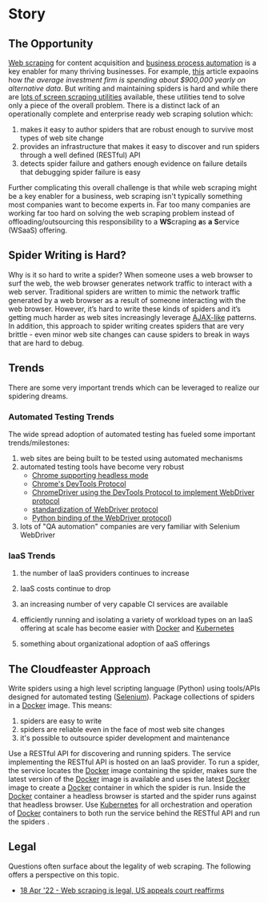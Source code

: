 # Story

## The Opportunity

[Web scraping](https://en.wikipedia.org/wiki/Web_scraping) for content acquisition
and [business process automation](https://en.wikipedia.org/wiki/Business_process_automation)
is a key enabler for many thriving businesses.
For example, [this](https://medium.com/datadriveninvestor/web-scraping-and-hedge-funds-alternative-data-strategy-4ab5b3e6dcc6)
article expaoins how *the average investment firm is spending about $900,000 yearly on alternative data*.
But writing and maintaining spiders is hard and while
there are [lots of screen scraping utilities](other_screen_screen_scapers.md)
available, these utilities tend to solve only a piece of the overall problem.
There is a distinct lack of an operationally complete and enterprise ready
web scraping solution which:

1. makes it easy to author spiders that are robust enough to survive
   most types of web site change
1. provides an infrastructure that makes it easy to discover and run spiders
   through a well defined (RESTful) API
1. detects spider failure and gathers enough evidence on failure details
   that debugging spider failure is easy

Further complicating this overall challenge is that while web scraping
might be a key enabler for a business, web scraping isn't typically something
most companies want to become experts in. Far too many companies are working
far too hard on solving the web scraping problem instead of offloading/outsourcing this
responsibility to a **WS**craping **a**s **a** **S**ervice (WSaaS) offering.

## Spider Writing is Hard?

Why is it so hard to write a spider?
When someone uses a web browser to surf the web, the web browser
generates network traffic to interact with a web server.
Traditional spiders are written to mimic the network traffic
generated by a web browser as a result of someone interacting with the web browser.
However, it’s hard to write these kinds of spiders and it’s getting much
harder as web sites increasingly leverage [AJAX-like](https://en.wikipedia.org/wiki/Ajax_(programming)) patterns.
In addition, this approach to spider writing creates spiders that are very brittle -
even minor web site changes can cause spiders to break
in ways that are hard to debug.

## Trends

There are some very important trends which can be leveraged to realize
our spidering dreams.

### Automated Testing Trends

The wide spread adoption of automated testing has fueled some important trends/milestones:

1. web sites are being built to be tested using automated mechanisms
1. automated testing tools have become very robust
   - [Chrome supporting headless mode](https://developers.google.com/web/updates/2017/04/headless-chrome)
   - [Chrome's DevTools Protocol](https://chromedevtools.github.io/devtools-protocol/)
   - [ChromeDriver using the DevTools Protocol to implement WebDriver protocol](https://sites.google.com/a/chromium.org/chromedriver/)
   - [standardization of WebDriver protocol](https://w3c.github.io/webdriver/webdriver-spec.html)
   - [Python binding of the WebDriver protocol](https://seleniumhq.github.io/selenium/docs/api/py/index.html))
1. lots of "QA automation" companies are very familiar with Selenium WebDriver

### IaaS Trends

1. the number of IaaS providers continues to increase
1. IaaS costs continue to drop
1. an increasing number of very capable CI services are available
1. efficiently running and isolating a variety of workload types
   on an IaaS offering at scale has become easier with [Docker](https://www.docker.com/)
   and [Kubernetes](https://kubernetes.io/)

1. something about organizational adoption of aaS offerings

## The Cloudfeaster Approach

Write spiders using a high level scripting language (Python)
using tools/APIs designed for automated testing ([Selenium](http://www.seleniumhq.org/)).
Package collections of spiders in a [Docker](https://www.docker.com/) image.
This means:

1. spiders are easy to write
1. spiders are reliable even in the face of most web site changes
1. it's possible to outsource spider development and maintenance

Use a RESTful API for discovering and running spiders.
The service implementing the RESTful API is hosted on an IaaS provider.
To run a spider, the service locates the [Docker](https://www.docker.com/) image
containing the spider, makes sure the latest version of the [Docker](https://www.docker.com/) image
is available and uses the latest [Docker](https://www.docker.com/) image to
create a [Docker](https://www.docker.com/) container in which the spider is run.
Inside the [Docker](https://www.docker.com/) container a headless browser
is started and the spider runs against that headless browser.
Use [Kubernetes](https://kubernetes.io/) for all orchestration and operation
of [Docker](https://www.docker.com/) containers to both run the service
behind the RESTful API and run the spiders .

## Legal

Questions often surface about the legality of web scraping.
The following offers a perspective on this topic.

- [18 Apr '22 - Web scraping is legal, US appeals court reaffirms](https://techcrunch.com/2022/04/18/web-scraping-legal-court/)
